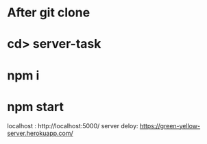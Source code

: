 # After git clone
# cd> server-task
# npm i 
# npm start
localhost : http://localhost:5000/
server deloy: https://green-yellow-server.herokuapp.com/
